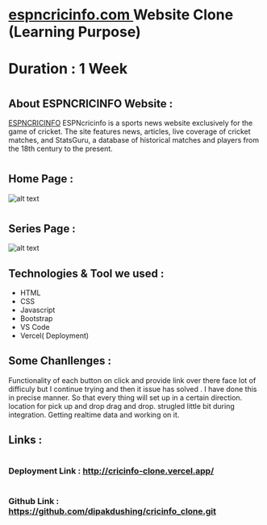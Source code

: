 

#  <h1><a href="http://cricinfo-clone.vercel.app/">espncricinfo.com </a> Website Clone (Learning Purpose)</h1>

# Duration : 1 Week 


# <h2>About ESPNCRICINFO Website : </h2>

<a href="http://cricinfo-clone.vercel.app/">ESPNCRICINFO</a>  ESPNcricinfo is a sports news website exclusively for the game of cricket. The site features news, articles, live coverage of cricket matches, and StatsGuru, a database of historical matches and players from the 18th century to the present. 


# <h2>Home Page : </h2>
![alt text](https://user-images.githubusercontent.com/36612181/128462263-b2b62d6a-7e79-47c2-bb35-d48eaea5e837.jpg)

# <h2>Series Page : </h2>
![alt text](https://user-images.githubusercontent.com/36612181/128462360-b8708e75-be04-42d5-9eeb-f193b1c56d3f.jpg)

## Technologies & Tool we used :

- HTML
- CSS
- Javascript
- Bootstrap
- VS Code
- Vercel( Deployment)

## Some Chanllenges :
Functionality of each button on click and provide link over there face lot of difficuly but I continue trying and then it issue has solved . I have done this in precise manner. So that every thing will set up in a certain direction.
location for pick up and drop drag and drop.
strugled little bit during integration.
Getting realtime data and working on it.


## Links :
# <h3>Deployment Link : http://cricinfo-clone.vercel.app/ </h3>
# <h3>Github Link : https://github.com/dipakdushing/cricinfo_clone.git </h3>






